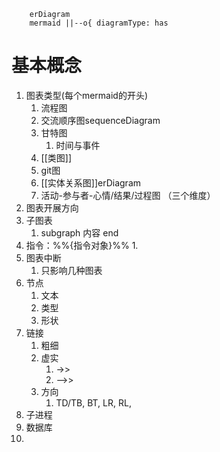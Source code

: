 ``` mermaid
	erDiagram
	mermaid ||--o{ diagramType: has
```

# 基本概念
1. 图表类型(每个mermaid的开头)
	1. 流程图
	2. 交流顺序图sequenceDiagram
	3. 甘特图
		1. 时间与事件
	4. [[类图]]
	5. git图
	6. [[实体关系图]]erDiagram
	7. 活动-参与者-心情/结果/过程图   （三个维度）
2. 图表开展方向
3. 子图表
	1. subgraph 内容 end
4. 指令：%%{指令对象}%%
	1. 
5. 图表中断
	1. 只影响几种图表
6. 节点
	1. 文本
	2. 类型
	3. 形状
7. 链接
	1. 粗细
	2. 虚实
		1. ->>
		2. -->>
	3. 方向
		1. TD/TB, BT, LR, RL, 
9. 子进程
10. 数据库
11. 